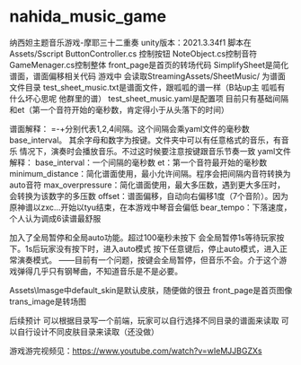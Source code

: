 # nahida_music_game
纳西妲主题音乐游戏-摩耶三十二重奏
unity版本：2021.3.34f1
脚本在Assets/Sscript
ButtonController.cs 控制按钮
NoteObject.cs控制音符
GameMenager.cs控制整体
front_page是首页的转场代码
SimplifySheet是简化谱面，谱面偏移相关代码
游戏中 会读取StreamingAssets/SheetMusic/ 为谱面文件目录
test_sheet_music.txt是谱面文件，跟呱呱的谱一样（B站up主 呱呱有什么坏心思呢 他群里的谱）
test_sheet_music.yaml是配置项 目前只有基础间隔 和et（第一个音符开始的毫秒数，肯定得小于从头落下的时间）

谱面解释：
=-+分别代表1,2,4间隔。这个间隔会乘yaml文件的毫秒数base_interval。
其余字母和数字为按键。文件夹中可以有任意格式的音乐，有音乐 情况下，演奏时会播放音乐。不过这时候要注意按键跟音乐节奏一致
yaml文件解释：
base_interval：一个间隔的毫秒数
et：第一个音符最开始的毫秒数
minimum_distance：简化谱面使用，最小允许间隔。程序会把间隔内音符转换为auto音符
max_overpressure：简化谱面使用，最大多压数，遇到更大多压时，会转换为该数字的多压数
offset：谱面偏移，自动向右偏移1度（7个音阶）。因为原神谱以zxc...开始以tyu结束，在本游戏中琴音会偏低
bear_tempo：下落速度，个人认为调成6读谱最舒服

加入了全局暂停和全局auto功能。超过100毫秒未按下 会全局暂停1s等待玩家按下。1s后玩家没有按下时，进入auto模式
按下任意键后，停止auto模式，进入正常演奏模式。
——目前有一个问题，按键会全局暂停，但音乐不会。介于这个游戏弹得几乎只有钢琴曲，不知道音乐是不是必要。

Assets\Imasge中default_skin是默认皮肤，随便做的很丑
front_page是首页图像
trans_image是转场图

后续预计 可以根据目录写一个前端，玩家可以自行选择不同目录的谱面来读取
可以自行设计不同皮肤目录来读取（还没做）

游戏游完视频见：https://www.youtube.com/watch?v=wIeMJJBGZXs

